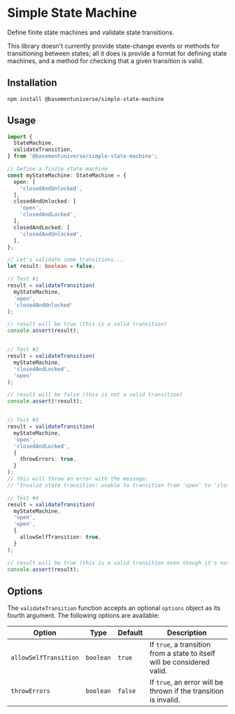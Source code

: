 # Simple State Machine

Define finite state machines and validate state transitions.

This library doesn't currently provide state-change events or methods for transitioning between states; all it does is provide a format for defining state machines, and a method for checking that a given transition is valid.

## Installation

```
npm install @basementuniverse/simple-state-machine
```

## Usage

```typescript
import {
  StateMachine,
  validateTransition,
} from '@basementuniverse/simple-state-machine';

// Define a finite state machine
const myStateMachine: StateMachine = {
  open: [
    'closedAndUnlocked',
  ],
  closedAndUnlocked: [
    'open',
    'closedAndLocked',
  ],
  closedAndLocked: [
    'closedAndUnlocked',
  ],
};

// Let's validate some transitions...
let result: boolean = false;

// Test #1
result = validateTransition(
  myStateMachine,
  'open',
  'closedAndUnlocked'
);

// result will be true (this is a valid transition)
console.assert(result);


// Test #2
result = validateTransition(
  myStateMachine,
  'closedAndLocked',
  'open'
);

// result will be false (this is not a valid transition)
console.assert(!result);


// Test #3
result = validateTransition(
  myStateMachine,
  'open',
  'closedAndLocked',
  {
    throwErrors: true,
  }
);
// this will throw an error with the message:
// "Invalid state transition: unable to transition from 'open' to 'closedAndLocked'."

// Test #4
result = validateTransition(
  myStateMachine,
  'open',
  'open',
  {
    allowSelfTransition: true,
  }
);

// result will be true (this is a valid transition even though it's not explicitly defined)
console.assert(result);
```

## Options

The `validateTransition` function accepts an optional `options` object as its fourth argument. The following options are available:

| Option | Type | Default | Description |
| --- | --- | --- | --- |
| `allowSelfTransition` | `boolean` | `true` | If `true`, a transition from a state to itself will be considered valid. |
| `throwErrors` | `boolean` | `false` | If `true`, an error will be thrown if the transition is invalid. |
